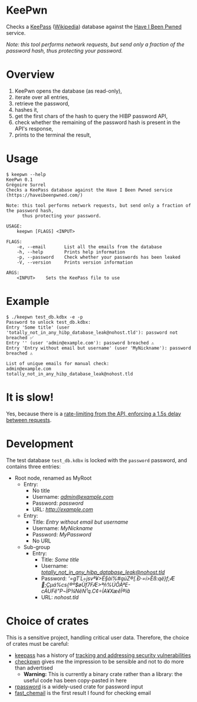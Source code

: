 # KeePwn

Checks a [KeePass](https://keepass.info/) ([Wikipedia](https://en.wikipedia.org/wiki/KeePass)) database against the [Have I Been Pwned](https://haveibeenpwned.com/) service.

*Note: this tool performs network requests, but send only a fraction of the password hash, thus protecting your password.*

# Overview

1. KeePwn opens the database (as read-only),
2. iterate over all entries,
3. retrieve the password,
4. hashes it,
5. get the first chars of the hash to query the HIBP password API,
6. check whether the remaining of the password hash is present in the API's response,
7. prints to the terminal the result,

# Usage

```console
$ keepwn --help
KeePwn 0.1
Grégoire Surrel
Checks a KeePass database against the Have I Been Pwned service (https://haveibeenpwned.com/)

Note: this tool performs network requests, but send only a fraction of the password hash,
      thus protecting your password.

USAGE:
    keepwn [FLAGS] <INPUT>

FLAGS:
    -e, --email       List all the emails from the database
    -h, --help        Prints help information
    -p, --password    Check whether your passwords has been leaked
    -V, --version     Prints version information

ARGS:
    <INPUT>    Sets the KeePass file to use
```

# Example

```console
$ ./keepwn test_db.kdbx -e -p
Password to unlock test_db.kdbx: 
Entry 'Some title' (user 'totally_not_in_any_hibp_database_leak@nohost.tld'): password not breached ✅
Entry '' (user 'admin@example.com'): password breached ⚠️
Entry 'Entry without email but username' (user 'MyNickname'): password breached ⚠️

List of unique emails for manual check:
admin@example.com
totally_not_in_any_hibp_database_leak@nohost.tld
```

# It is slow!

Yes, because there is a [rate-limiting from the API, enforcing a 1.5s delay between requests](https://haveibeenpwned.com/API/v3#RateLimiting).

# Development

The test database `test_db.kdbx` is locked with the `password` password, and contains three entries:

- Root node, renamed as MyRoot
    - Entry:
        - No title
        - Username: *admin@example.com*
        - Password: *password*
        - URL: *http://example.com*
    - Entry:
        - Title: *Entry without email but username*
        - Username: *MyNickname*
        - Password: *MyPassword*
        - No URL
    - Sub-group
        - Entry:
            - Title: *Some title*
            - Username: *totally_not_in_any_hibp_database_leak@nohost.tld*
            - Password: *'=gT´L÷jsvª¥>É§àí%#qúZ®[.Ð·=í>Èß:që}f;Æ🔐;Çµá%cs{®º$øÙf7FÆ>ªñ%ÚÔÀªE-cÁUFê"P¬ÌP¾NêN¹q.C¢÷ÍA¥XæêÏ®ïâ*
            - URL: *nohost.tld*

# Choice of crates

This is a sensitive project, handling critical user data. Therefore, the choice of crates must be careful:

- [keepass](https://crates.io/crates/keepass) has a history of [tracking and addressing security vulnerabilities](https://github.com/sseemayer/keepass-rs/issues?q=is%3Aissue+is%3Aclosed)
- [checkpwn](https://crates.io/crates/checkpwn) gives me the impression to be sensible and not to do more than advertised
    - **Warning:** This is currently a binary crate rather than a library: the useful code has been copy-pasted in here
- [rpassword](https://crates.io/crates/rpassword) is a widely-used crate for password input
- [fast_chemail](https://crates.io/crates/fast_chemail) is the first result I found for checking email
